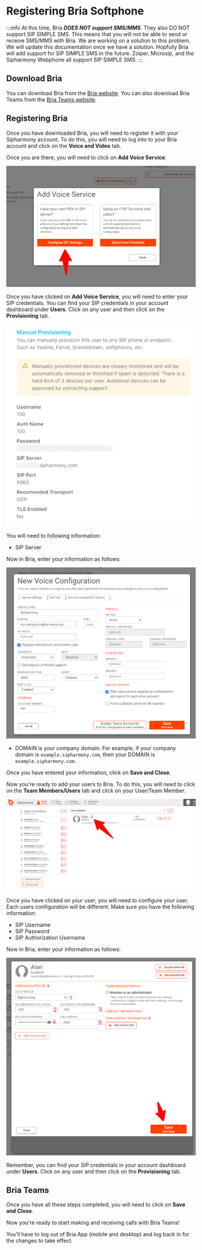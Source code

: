 # Registering Bria Softphone

:::info
At this time, Bria **_DOES NOT support SMS/MMS_**. They also DO NOT support SIP SIMPLE SMS. This means that you will not be able to send or receive SMS/MMS with Bria. We are working on a solution to this problem. We will update this documentation once we have a solution. Hopfully Bria will add support for SIP SIMPLE SMS in the future. Zoiper, Microsip, and the Sipharmony Webphone all support SIP SIMPLE SMS.
:::

## Download Bria

You can download Bria from the [Bria website](https://www.counterpath.com/bria-solo/). You can also download Bria Teams from the [Bria Teams website](https://www.counterpath.com/bria-teams/).

## Registering Bria

Once you have downloaded Bria, you will need to register it with your Sipharmony account. To do this, you will need to log into to your Bria account and click on the **Voice and Video** tab.

Once you are there, you will need to click on **Add Voice Service**.

![Bria Add Voice Service](./images/voice_bria_teams.png)

Once you have clicked on **Add Voice Service**, you will need to enter your SIP credentials. You can find your SIP credentials in your account dashboard under **Users**. Click on any user and then click on the **Provisioning** tab.

![SIP server creds](./images/sip_server_creds.png)

You will need to following information:

- SIP Server

Now in Bria, enter your information as follows:

![Bria Voice Configuration](./images/bria_voice_configuration.png)

- DOMAIN is your company domain. For example, if your company domain is `example.sipharmony.com`, then your DOMAIN is `example.sipharmony.com`.

Once you have entered your information, click on **Save and Close**.

Now you're ready to add your users to Bria. To do this, you will need to click on the **Team Members/Users** tab and click on your User/Team Member.

![Team Member](./images/bria_click_on_user.png)

Once you have clicked on your user, you will need to configure your user. Each users configuration will be different.
Make sure you have the following information:

- SIP Username
- SIP Password
- SIP Authorization Username

Now in Bria, enter your information as follows:

![Team Member](./images/bria_configure_user.png)

Remember, you can find your SIP credentials in your account dashboard under **Users**. Click on any user and then click on the **Provisioning** tab.

## Bria Teams

Once you have all these steps completed, you will need to click on **Save and Close**.

Now you're ready to start making and receiving calls with Bria Teams!

You'll have to log out of Bria App (mobile and desktop) and log back in for the changes to take effect.
